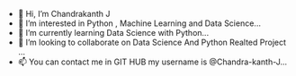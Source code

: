 - 👋 Hi, I’m Chandrakanth J
- 👀 I’m interested in Python , Machine Learning and Data Science...
- 🌱 I’m currently learning Data Science with Python...
- 💞️ I’m looking to collaborate on Data Science And Python Realted Project ...
- 📫 You can contact me in GIT HUB my username is @Chandra-kanth-J...

<!---
Chandra-kanth-J/Chandra-kanth-J is a ✨ special ✨ repository because its `README.md` (this file) appears on your GitHub profile.
You can click the Preview link to take a look at your changes.
--->
